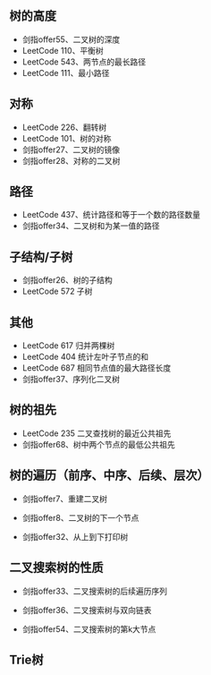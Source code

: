 ## 树的高度
* 剑指offer55、二叉树的深度
* LeetCode 110、平衡树
* LeetCode 543、两节点的最长路径
* LeetCode 111、最小路径

## 对称
* LeetCode 226、翻转树
* LeetCode 101、树的对称
* 剑指offer27、二叉树的镜像
* 剑指offer28、对称的二叉树

## 路径
* LeetCode 437、统计路径和等于一个数的路径数量
* 剑指offer34、二叉树和为某一值的路径

## 子结构/子树
* 剑指offer26、树的子结构
* LeetCode 572 子树

## 其他
* LeetCode 617 归并两棵树
* LeetCode 404 统计左叶子节点的和
* LeetCode 687 相同节点值的最大路径长度
* 剑指offer37、序列化二叉树

## 树的祖先
* LeetCode 235 二叉查找树的最近公共祖先
* 剑指offer68、树中两个节点的最低公共祖先

## 树的遍历（前序、中序、后续、层次）
* 剑指offer7、重建二叉树
* 剑指offer8、二叉树的下一个节点

* 剑指offer32、从上到下打印树

## 二叉搜索树的性质
* 剑指offer33、二叉搜索树的后续遍历序列

* 剑指offer36、二叉搜索树与双向链表

* 剑指offer54、二叉搜索树的第k大节点

## Trie树

